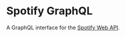 # Spotify GraphQL

A GraphQL interface for the [Spotify Web API](https://developer.spotify.com/documentation/web-api/).
